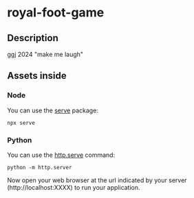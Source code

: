 # royal-foot-game

## Description

ggj 2024 "make me laugh"

## Assets inside

### Node

You can use the [serve](https://www.npmjs.com/package/serve) package:

```
npx serve
```

### Python

You can use the [http.serve](https://docs.python.org/3/library/http.server.html) command:

```
python -m http.server
```

Now open your web browser at the url indicated by your server (http://localhost:XXXX) to run your application.
